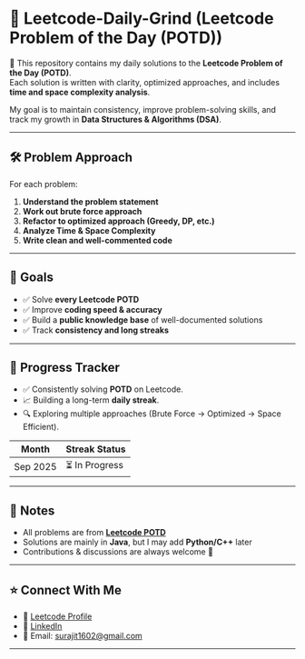 # 📘 Leetcode-Daily-Grind (Leetcode Problem of the Day (POTD))

🚀 This repository contains my daily solutions to the **Leetcode Problem of the Day (POTD)**.  
Each solution is written with clarity, optimized approaches, and includes **time and space complexity analysis**.  

My goal is to maintain consistency, improve problem-solving skills, and track my growth in **Data Structures & Algorithms (DSA)**.

---


## 🛠️ Problem Approach

For each problem:
1. **Understand the problem statement**  
2. **Work out brute force approach**  
3. **Refactor to optimized approach (Greedy, DP, etc.)**  
4. **Analyze Time & Space Complexity**  
5. **Write clean and well-commented code**

---

## 🎯 Goals

- ✅ Solve **every Leetcode POTD**  
- ✅ Improve **coding speed & accuracy**  
- ✅ Build a **public knowledge base** of well-documented solutions  
- ✅ Track **consistency and long streaks**  

---

## 📅 Progress Tracker

- ✅ Consistently solving **POTD** on Leetcode.  
- 📈 Building a long-term **daily streak**.  
- 🔍 Exploring multiple approaches (Brute Force → Optimized → Space Efficient).

| Month | Streak Status |
|-------|---------------|
| Sep 2025 | ⏳ In Progress |

---

## 📌 Notes

- All problems are from **[Leetcode POTD](https://leetcode.com/problemset/all/)**  
- Solutions are mainly in **Java**, but I may add **Python/C++** later  
- Contributions & discussions are always welcome 🙌  

---

## ⭐ Connect With Me

- 🔗 [Leetcode Profile](https://leetcode.com/u/surajitrana1985/)   
- 💼 [LinkedIn](https://www.linkedin.com/in/surajitrana/)  
- 📧 Email: surajit1602@gmail.com

---

